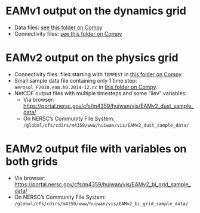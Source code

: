 # EAMv1 output on the dynamics grid

- Data files: [see this folder on Compy](https://compy-dtn.pnl.gov/wanh895/ParaView_EAM/cubed_sphere/model_output_samples/)
- Connectivity files: [see this folder on Compy](https://compy-dtn.pnl.gov/wanh895/ParaView_EAM/cubed_sphere/connectivity_files/)

# EAMv2 output on the physics grid 

- Connectivity files: files starting with `TEMPEST` in [this folder on Compy](https://compy-dtn.pnl.gov/wanh895/ParaView_EAM/cubed_sphere/EAMv2/).
- Small sample data file containing only 1 time step: `aerosol_F2010.eam.h0.2014-12.nc` in [this folder on Compy](https://compy-dtn.pnl.gov/wanh895/ParaView_EAM/cubed_sphere/EAMv2/).
- NetCDF output files with multiple timesteps and some “ilev” variables:
  - Via browser: https://portal.nersc.gov/cfs/m4359/huiwan/vis/EAMv2_dust_sample_data/
  - On NERSC’s Community File System: `/global/cfs/cdirs/m4359/www/huiwan/vis/EAMv2_dust_sample_data/`

# EAMv2 output file with variables on both grids

- Via browser: https://portal.nersc.gov/cfs/m4359/huiwan/vis/EAMv2_bi_grid_sample_data/
- On NERSC’s Community File System: `/global/cfs/cdirs/m4359/www/huiwan/vis/EAMv2_bi_grid_sample_data/`
